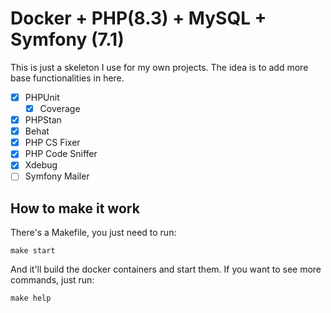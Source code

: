 # Docker + PHP(8.3) + MySQL + Symfony (7.1)

This is just a skeleton I use for my own projects. The idea is to add more base functionalities in here.

- [X] PHPUnit
  - [X] Coverage
- [X] PHPStan
- [X] Behat
- [X] PHP CS Fixer
- [X] PHP Code Sniffer
- [X] Xdebug
- [ ] Symfony Mailer

## How to make it work

There's a Makefile, you just need to run:

```
make start
```

And it'll build the docker containers and start them. If you want to see more commands, just run:

```
make help
```

